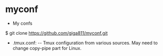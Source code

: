 myconf
======

* My confs

$ git clone https://github.com/giga811/myconf.git

- .tmux.conf:
-- Tmux configuration from various sources. May need to change copy-pipe part for Linux.
